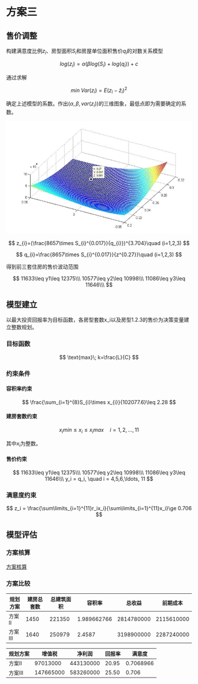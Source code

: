 # 方案三

## 售价调整

构建满意度比例$z_i$、房型面积$S_i$和房屋单位面积售价$q_i$的对数关系模型

$$
log(z_i) = \alpha(\beta log(S_i) + log(q_i)) + c
$$

通过求解

$$
min \; Var(z_i) = E(z_i-\hat z_i)^2
$$

确定上述模型的系数。作出$(\alpha,\beta,var(z_i))$的三维图象，最低点即为需要确定的系数。

![](mesh.png)



$$
z_{i}=(\frac{8657\times S_{i}^{0.017}}{q_{i}})^{3.704}\quad (i=1,2,3)
$$

$$
q_{i}=\frac{8657\times S_{i}^{0.017}}{z^{0.27}}\quad (i=1,2,3)
$$

得到前三套住房的售价波动范围

$$
11633\leq y1\leq 12375\\\
10577\leq y2\leq 10998\\\
11086\leq y3\leq 11646\\\
$$

## 模型建立
以最大投资回报率为目标函数，各房型套数x_i以及房型1.2.3的售价为决策变量建立整数规划。
### 目标函数

$$
\text{max}\; k=\frac{L}{C}
$$

### 约束条件

#### 容积率约束
$$
\frac{\sum_{i=1}^{8}S_{i}\times x_{i}}{102077.6}\leq 2.28
$$

#### 建房套数约束
$$
x_{i}min\leq x_{i}\leq x_{i}max\quad i=1,2,\ldots ,11
$$

其中$x_i$为整数。
#### 售价约束
$$
11633\leq y1\leq 12375\\\
10577\leq y2\leq 10998\\\
11086\leq y3\leq 11646\\\
y_i = q_i, \quad i = 4,5,6,\ldots, 11
$$
### 满意度约束
$$
z_i = \frac{\sum\limits_{i=1}^{11}r_ix_i}{\sum\limits_{i=1}^{11}x_i}\ge 0.706
$$

## 模型评估

### 方案核算
[方案核算](http://112.74.43.59:3838/app1)

### 方案比较
|规划方案|	建房总套数|	总建筑面积|	容积率|	总收益|	前期成本|
|-------|-----------|-----------|-------|------|-----|
|方案Ⅱ|	1450|	221350|	1.989662766|	2814780000|	2115610000|
|方案Ⅲ|	1640|	250979|	2.4587|	3198900000|	2287240000|

|规划方案|	增值税|	净利润|	回报率|	满意度|	
|-------|------|-------|------|-----|
|方案Ⅱ|	97013000|	443130000|	20.95|	0.7068966	|
|方案Ⅲ|	147665000|	583260000|	25.50|	0.706	|
